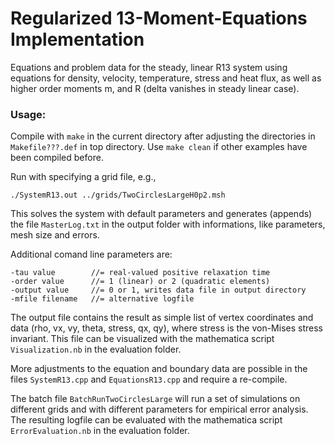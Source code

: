 # Regularized 13-Moment-Equations Implementation

Equations and problem data for the steady, linear R13 system using equations for
density, velocity, temperature, stress and heat flux, as well as higher 
order moments m, and R (delta vanishes in steady linear case). 
 
### Usage:
Compile with `make` in the current directory after adjusting the 
directories in `Makefile???.def` in top directory. Use `make clean` 
if other examples have been compiled before. 

Run with specifying a grid file, e.g., 

    ./SystemR13.out ../grids/TwoCirclesLargeH0p2.msh

This solves the system with default parameters and generates (appends) the 
file `MasterLog.txt` in the output folder with informations, like parameters, 
mesh size and errors.

Additional comand line parameters are:

    -tau value        //= real-valued positive relaxation time
    -order value      //= 1 (linear) or 2 (quadratic elements)
    -output value     //= 0 or 1, writes data file in output directory
    -mfile filename   //= alternative logfile

The output file contains the result as simple list of vertex coordinates and 
data (rho, vx, vy, theta, stress, qx, qy), where stress is the von-Mises stress 
invariant. This file can be visualized with the mathematica script `Visualization.nb` 
in the evaluation folder.

More adjustments to the equation and boundary data are possible in the files 
`SystemR13.cpp` and `EquationsR13.cpp` and require a re-compile.

The batch file `BatchRunTwoCirclesLarge` will run a set of simulations on different 
grids and with different parameters for empirical error analysis. The resulting logfile 
can be evaluated with the mathematica script `ErrorEvaluation.nb` in the 
evaluation folder.
 
